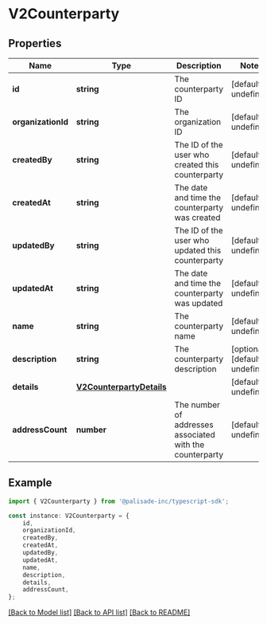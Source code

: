 # V2Counterparty


## Properties

Name | Type | Description | Notes
------------ | ------------- | ------------- | -------------
**id** | **string** | The counterparty ID | [default to undefined]
**organizationId** | **string** | The organization ID | [default to undefined]
**createdBy** | **string** | The ID of the user who created this counterparty | [default to undefined]
**createdAt** | **string** | The date and time the counterparty was created | [default to undefined]
**updatedBy** | **string** | The ID of the user who updated this counterparty | [default to undefined]
**updatedAt** | **string** | The date and time the counterparty was updated | [default to undefined]
**name** | **string** | The counterparty name | [default to undefined]
**description** | **string** | The counterparty description | [optional] [default to undefined]
**details** | [**V2CounterpartyDetails**](V2CounterpartyDetails.md) |  | [default to undefined]
**addressCount** | **number** | The number of addresses associated with the counterparty | [default to undefined]

## Example

```typescript
import { V2Counterparty } from '@palisade-inc/typescript-sdk';

const instance: V2Counterparty = {
    id,
    organizationId,
    createdBy,
    createdAt,
    updatedBy,
    updatedAt,
    name,
    description,
    details,
    addressCount,
};
```

[[Back to Model list]](../README.md#documentation-for-models) [[Back to API list]](../README.md#documentation-for-api-endpoints) [[Back to README]](../README.md)
